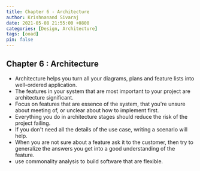 ```yaml
---
title: Chapter 6 - Architecture
author: Krishnanand Sivaraj
date: 2021-05-08 21:55:00 +0800
categories: [Design, Architecture]
tags: [ooad]
pin: false
---
```


## Chapter 6 : Architecture

- Architecture helps you turn all your diagrams, plans and feature lists into well-ordered application.
- The features in your system that are most important to your project are architecture significant.
- Focus on features that are essence of the system, that you're unsure about meeting of, or unclear about how to implement first.
- Everything you do in architecture stages should reduce the risk of the project failing.
- If you don't need all the details of the use case, writing a scenario will help.
- When you are not sure about a feature ask it to the customer, then try to generalize the answers you get into a good understanding of the feature.
- use commonality analysis to build software that are flexible.
